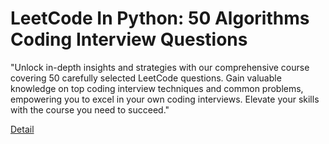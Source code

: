 # LeetCode In Python: 50 Algorithms Coding Interview Questions

"Unlock in-depth insights and strategies with our comprehensive course covering 50 carefully selected LeetCode questions. Gain valuable knowledge on top coding interview techniques and common problems, empowering you to excel in your own coding interviews. Elevate your skills with the course you need to succeed." 

[Detail](https://eduitfree.com/WVUh)